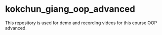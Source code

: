 # kokchun_giang_oop_advanced

This repository is used for demo and recording videos for this course OOP advanced.